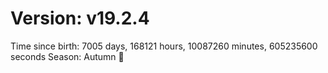 # Version: v19.2.4
Time since birth: 7005 days, 168121 hours, 10087260 minutes, 605235600 seconds
Season: Autumn 🍁
